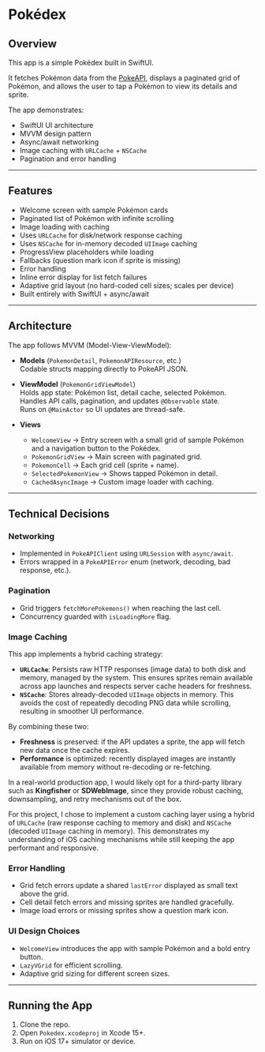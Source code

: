 
# Pokédex

## Overview

This app is a simple Pokédex built in SwiftUI.

It fetches Pokémon data from the [PokeAPI](https://pokeapi.co), displays a paginated grid of Pokémon, and allows the user to tap a Pokémon to view its details and sprite.

The app demonstrates:

- SwiftUI UI architecture  
- MVVM design pattern  
- Async/await networking  
- Image caching with `URLCache` + `NSCache`  
- Pagination and error handling  

---

## Features

- Welcome screen with sample Pokémon cards  
- Paginated list of Pokémon with infinite scrolling  
- Image loading with caching  
- Uses `URLCache` for disk/network response caching  
- Uses `NSCache` for in-memory decoded `UIImage` caching  
- ProgressView placeholders while loading  
- Fallbacks (question mark icon if sprite is missing)  
- Error handling  
- Inline error display for list fetch failures  
- Adaptive grid layout (no hard-coded cell sizes; scales per device)  
- Built entirely with SwiftUI + async/await  

---

## Architecture

The app follows MVVM (Model-View-ViewModel):

- **Models** (`PokemonDetail`, `PokemonAPIResource`, etc.)  
  Codable structs mapping directly to PokeAPI JSON.

- **ViewModel** (`PokemonGridViewModel`)  
  Holds app state: Pokémon list, detail cache, selected Pokémon.  
  Handles API calls, pagination, and updates `@Observable` state.  
  Runs on `@MainActor` so UI updates are thread-safe.

- **Views**  
  - `WelcomeView` → Entry screen with a small grid of sample Pokémon and a navigation button to the Pokédex.  
  - `PokemonGridView` → Main screen with paginated grid.  
  - `PokemonCell` → Each grid cell (sprite + name).  
  - `SelectedPokemonView` → Shows tapped Pokémon in detail.  
  - `CachedAsyncImage` → Custom image loader with caching.  

---

## Technical Decisions

### Networking
- Implemented in `PokeAPIClient` using `URLSession` with `async/await`.  
- Errors wrapped in a `PokeAPIError` enum (network, decoding, bad response, etc.).  

### Pagination
- Grid triggers `fetchMorePokemons()` when reaching the last cell.  
- Concurrency guarded with `isLoadingMore` flag.  

### Image Caching
This app implements a hybrid caching strategy:

- **`URLCache`**: Persists raw HTTP responses (image data) to both disk and memory, managed by the system. This ensures sprites remain available across app launches and respects server cache headers for freshness.  
- **`NSCache`**: Stores already-decoded `UIImage` objects in memory. This avoids the cost of repeatedly decoding PNG data while scrolling, resulting in smoother UI performance.  

By combining these two:
- **Freshness** is preserved: if the API updates a sprite, the app will fetch new data once the cache expires.  
- **Performance** is optimized: recently displayed images are instantly available from memory without re-decoding or re-fetching.  

In a real-world production app, I would likely opt for a third-party library such as **Kingfisher** or **SDWebImage**, since they provide robust caching, downsampling, and retry mechanisms out of the box.  

For this project, I chose to implement a custom caching layer using a hybrid of `URLCache` (raw response caching to memory and disk) and `NSCache` (decoded `UIImage` caching in memory). This demonstrates my understanding of iOS caching mechanisms while still keeping the app performant and responsive.  

### Error Handling
- Grid fetch errors update a shared `lastError` displayed as small text above the grid.  
- Cell detail fetch errors and missing sprites are handled gracefully.  
- Image load errors or missing sprites show a question mark icon.  

### UI Design Choices
- `WelcomeView` introduces the app with sample Pokémon and a bold entry button.  
- `LazyVGrid` for efficient scrolling.  
- Adaptive grid sizing for different screen sizes.  

---

## Running the App

1. Clone the repo.  
2. Open `Pokedex.xcodeproj` in Xcode 15+.  
3. Run on iOS 17+ simulator or device.  